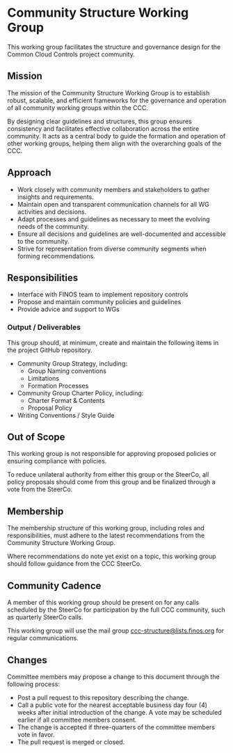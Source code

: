 # Community Structure Working Group

This working group facilitates the structure and governance design for the Common Cloud Controls project community.

## Mission

The mission of the Community Structure Working Group is to establish robust, scalable, and efficient frameworks for the governance and operation of all community working groups within the CCC. 

By designing clear guidelines and structures, this group ensures consistency and facilitates effective collaboration across the entire community. It acts as a central body to guide the formation and operation of other working groups, helping them align with the overarching goals of the CCC.

## Approach

- Work closely with community members and stakeholders to gather insights and requirements.
- Maintain open and transparent communication channels for all WG activities and decisions.
- Adapt processes and guidelines as necessary to meet the evolving needs of the community.
- Ensure all decisions and guidelines are well-documented and accessible to the community.
- Strive for representation from diverse community segments when forming recommendations.

## Responsibilities

- Interface with FINOS team to implement repository controls
- Propose and maintain community policies and guidelines
- Provide advice and support to WGs

### Output / Deliverables

This group should, at minimum, create and maintain the following items in the project GitHub repository.

- Community Group Strategy, including:
  - Group Naming conventions
  - Limitations
  - Formation Processes
- Community Group Charter Policy, including:
  - Charter Format & Contents
  - Proposal Policy
- Writing Conventions / Style Guide

## Out of Scope

This working group is not responsible for approving proposed policies or ensuring compliance with policies.

To reduce unilateral authority from either this group or the SteerCo, all policy proposals should come from this group and be finalized through a vote from the SteerCo.

## Membership

The membership structure of this working group, including roles and responsibilities, must adhere to the latest recommendations from the Community Structure Working Group. 

Where recommendations do note yet exist on a topic, this working group should follow guidance from the CCC SteerCo.

## Community Cadence

A member of this working group should be present on for any calls scheduled by the SteerCo for participation by the full CCC community, such as quarterly SteerCo calls.

This working group will use the mail group <ccc-structure@lists.finos.org> for regular communications.

## Changes

Committee members may propose a change to this document through the following process:

- Post a pull request to this repository describing the change.
- Call a public vote for the nearest acceptable business day four (4) weeks after initial introduction of the change. A vote may be scheduled earlier if all committee members consent.
- The change is accepted if three-quarters of the committee members vote in favor.
- The pull request is merged or closed.